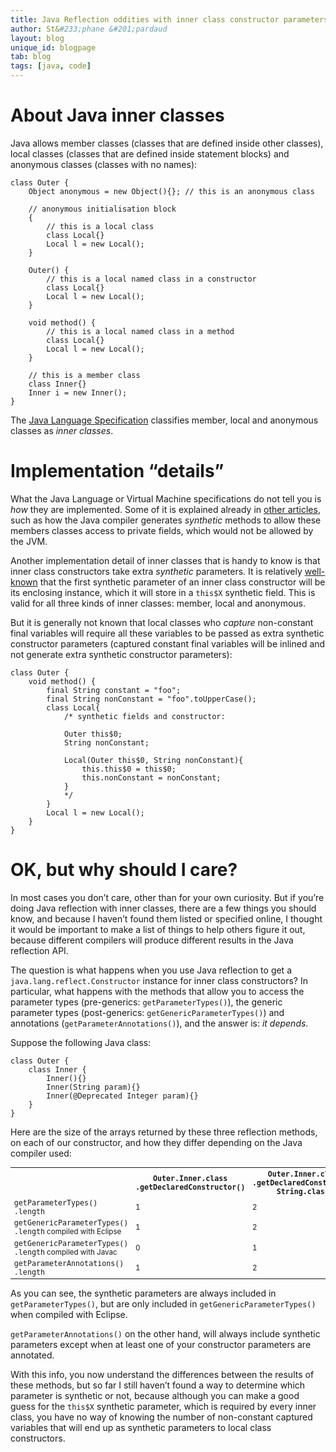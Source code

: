 ```yaml
---
title: Java Reflection oddities with inner class constructor parameters
author: St&#233;phane &#201;pardaud
layout: blog
unique_id: blogpage
tab: blog
tags: [java, code]
---
```


# About Java inner classes

Java allows member classes (classes that are defined inside other classes), local classes
(classes that are defined inside statement blocks) and anonymous classes (classes with no
names):

<!-- try: -->
<!-- lang: java -->
    class Outer {
        Object anonymous = new Object(){}; // this is an anonymous class
        
        // anonymous initialisation block
        {
            // this is a local class
            class Local{}
            Local l = new Local();
        }

        Outer() {
            // this is a local named class in a constructor
            class Local{}
            Local l = new Local();
        }
        
        void method() {
            // this is a local named class in a method
            class Local{}
            Local l = new Local();
        }
        
        // this is a member class
        class Inner{}
        Inner i = new Inner();
    }

The [Java Language Specification](http://docs.oracle.com/javase/specs/jls/se7/html/jls-8.html#jls-8.1.3)
classifies member, local and anonymous classes as _inner classes_.

# Implementation “details”

What the Java Language or Virtual Machine specifications do not tell you is _how_ they are implemented.
Some of it is explained already in [other articles](http://www.dzone.com/links/r/java_secret_generated_methods.html),
such as how the Java compiler generates _synthetic_ methods to allow these members classes access to
private fields, which would not be allowed by the JVM.

Another implementation detail of inner classes that is handy to know is that inner class constructors
take extra _synthetic_ parameters. It is relatively 
[well-known](http://thecodersbreakfast.net/index.php?post/2011/09/26/Inner-classes-and-the-myth-of-the-default-constructor)
that the first synthetic parameter of an inner class constructor will be its enclosing instance, which
it will store in a `this$X` synthetic field. This is valid for all three kinds of inner classes: member,
local and anonymous.

But it is generally not known that local classes who _capture_ non-constant final variables will require
all these variables to be passed as extra synthetic constructor parameters (captured constant final
variables will be inlined and not generate extra synthetic constructor parameters):

<!-- try: -->
<!-- lang: java -->
    class Outer {
        void method() {
            final String constant = "foo";
            final String nonConstant = "foo".toUpperCase();
            class Local{
                /* synthetic fields and constructor: 
                
                Outer this$0;
                String nonConstant;
                
                Local(Outer this$0, String nonConstant){
                    this.this$0 = this$0;
                    this.nonConstant = nonConstant;
                }
                */
            }
            Local l = new Local();
        }
    }

# OK, but why should I care?

In most cases you don’t care, other than for your own curiosity. But if you’re doing Java reflection with inner classes,
there are a few things you should know, and because I haven’t found them listed or specified online, I thought it would
be important to make a list of things to help others figure it out, because different compilers will produce different
results in the Java reflection API.

The question is what happens when you use Java reflection to get a `java.lang.reflect.Constructor` instance for inner
class constructors? In particular, what happens with the methods that allow you to access the parameter types (pre-generics:
`getParameterTypes()`), the generic parameter types (post-generics: `getGenericParameterTypes()`) and annotations 
(`getParameterAnnotations()`), and the answer is: _it depends_.

Suppose the following Java class:

<!-- try: -->
<!-- lang: java -->
    class Outer {
        class Inner {
            Inner(){}
            Inner(String param){}
            Inner(@Deprecated Integer param){}
        }
    }

Here are the size of the arrays returned by these three reflection methods, on each of our
constructor, and how they differ depending on the Java compiler used:

<table style="font-size: smaller;">
 <tr>
  <th></th>
  <th><tt>Outer.Inner.class<br/> .getDeclaredConstructor()</tt></th>
  <th><tt>Outer.Inner.class<br/> .getDeclaredConstructor(<br/>  String.class)</tt></th>
  <th><tt>Outer.Inner.class<br/> .getDeclaredConstructor(<br/>  Integer.class)</tt></th>
 </tr>
 <tr>
  <td><tt>getParameterTypes()<br/> .length</tt></td>
  <td>1</td>
  <td>2</td>
  <td>2</td>
 </tr>
 <tr>
  <td><tt>getGenericParameterTypes()<br/> .length</tt> compiled with Eclipse</td>
  <td>1</td>
  <td>2</td>
  <td>2</td>
 </tr>
 <tr>
  <td><tt>getGenericParameterTypes()<br/> .length</tt> compiled with Javac</td>
  <td>0</td>
  <td>1</td>
  <td>1</td>
 </tr>
 <tr>
  <td><tt>getParameterAnnotations()<br/> .length</tt></td>
  <td>1</td>
  <td>2</td>
  <td>1</td>
 </tr>
</table>

As you can see, the synthetic parameters are always included in `getParameterTypes()`,
but are only included in `getGenericParameterTypes()` when compiled with Eclipse.

`getParameterAnnotations()` on the other hand, will always include synthetic parameters
except when at least one of your constructor parameters are annotated.

With this info, you now understand the differences between the results of these methods,
but so far I still haven’t found a way to determine which parameter is synthetic or not,
because although you can make a good guess for the `this$X` synthetic parameter, which
is required by every inner class, you have no way of knowing the number of non-constant
captured variables that will end up as synthetic parameters to local class constructors.